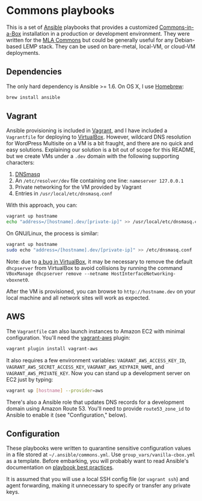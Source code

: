 # Commons playbooks

This is a set of [Ansible][ansible] playbooks that provides a customized
[Commons-in-a-Box][cbox] installation in a production or development
environment. They were written for the [MLA Commons][commons] but could be
generally useful for any Debian-based LEMP stack. They can be used on
bare-metal, local-VM, or cloud-VM deployments.

## Dependencies

The only hard dependency is Ansible >= 1.6. On OS X, I use [Homebrew][brew]:

```sh
brew install ansible
```

## Vagrant

Ansible provisioning is included in [Vagrant][vagrant], and I have included a
`Vagrantfile` for deploying to [VirtualBox][virtualbox]. However, wildcard DNS
resolution for WordPress Multisite on a VM is a bit fraught, and there are no
quick and easy solutions. Explaining our solution is a bit out of scope for this
README, but we create VMs under a `.dev` domain with the following supporting
characters:

1. [DNSmasq][dnsmasq]
2. An `/etc/resolver/dev` file containing one line: `nameserver 127.0.0.1`
3. Private networking for the VM provided by Vagrant
4. Entries in `/usr/local/etc/dnsmasq.conf`

With this approach, you can:

```sh
vagrant up hostname
echo "address=/[hostname].dev/[private-ip]" >> /usr/local/etc/dnsmasq.conf
```

On GNU/Linux, the process is similar: 

```sh
vagrant up hostname
sudo echo "address=/[hostname].dev/[private-ip]" >> /etc/dnsmasq.conf
```

Note: due to [a bug in VirtualBox](https://github.com/mitchellh/vagrant/issues/3083), it may be necessary to remove the default `dhcpserver` from VirtualBox to avoid collisions by running the command `VBoxManage dhcpserver remove --netname HostInterfaceNetworking-vboxnet0`. 

After the VM is provisioned, you can browse to `http://hostname.dev` on your
local machine and all network sites will work as expected.

## AWS

The `Vagrantfile` can also launch instances to Amazon EC2 with minimal
configuration. You'll need the [vagrant-aws][vagrant-aws] plugin:

```sh
vagrant plugin install vagrant-aws
```

It also requires a few environment variables: `VAGRANT_AWS_ACCESS_KEY_ID`,
`VAGRANT_AWS_SECRET_ACCESS_KEY`, `VAGRANT_AWS_KEYPAIR_NAME`, and
`VAGRANT_AWS_PRIVATE_KEY`. Now you can stand up a development server on EC2
just by typing:

```sh
vagrant up [hostname] --provider=aws
```

There's also a Ansible role that updates DNS records for a development domain
using Amazon Route 53. You'll need to provide `route53_zone_id` to Ansible to
enable it (see "Configuration," below).

## Configuration

These playbooks were written to quarantine sensitive configuration values in a
file stored at `~/.ansible/commons.yml`. Use `group_vars/vanilla-cbox.yml` as a
template. Before embarking, you will probably want to read Ansible's
documentation on [playbook best practices][best-practices].

It is assumed that you will use a local SSH config file (or `vagrant ssh`) and
agent forwarding, making it unnecessary to specify or transfer any private keys.


[ansible]: http://www.ansible.com
[cbox]: http://commonsinabox.org
[commons]: http://commons.mla.org
[brew]: http://brew.sh
[dnsmasq]: http://www.thekelleys.org.uk/dnsmasq/doc.html
[vagrant]: http://www.vagrantup.com
[vagrant-aws]: https://github.com/mitchellh/vagrant-aws
[virtualbox]: https://www.virtualbox.org
[best-practices]: http://docs.ansible.com/playbooks_best_practices.html

